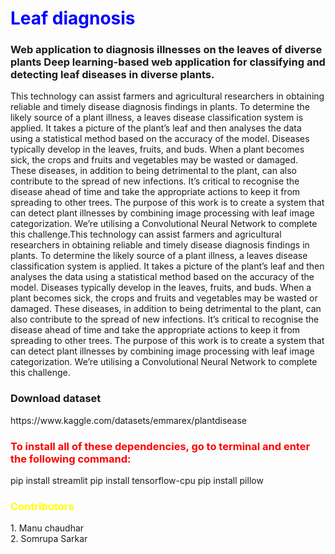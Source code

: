 <h1 style="color:blue;"> Leaf diagnosis </h1>
<h3>Web application to diagnosis illnesses on the leaves of diverse plants Deep learning-based web application for classifying and detecting leaf diseases in diverse plants.</h3>
This technology can assist farmers and agricultural researchers in obtaining reliable and timely disease diagnosis findings in plants. To determine the likely source of a plant illness, a leaves disease classification system is applied. It takes a picture of the plant’s leaf and then analyses the data using a statistical method based on the accuracy of the model. Diseases typically develop in the leaves, fruits, and buds. When a plant becomes sick, the crops and fruits and vegetables may be wasted or damaged. These diseases, in addition to being detrimental to the plant, can also contribute to the spread of new infections. It’s critical to recognise the disease ahead of time and take the appropriate actions to keep it from spreading to other trees. The purpose of this work is to create a system that can detect plant illnesses by combining image processing with leaf image categorization. We’re utilising a Convolutional Neural Network to complete this challenge.This technology can assist farmers and agricultural researchers in obtaining reliable and timely disease diagnosis findings in plants. To determine the likely source of a plant illness, a leaves disease classification system is applied. It takes a picture of the plant’s leaf and then analyses the data using a statistical method based on the accuracy of the model. Diseases typically develop in the leaves, fruits, and buds. When a plant becomes sick, the crops and fruits and vegetables may be wasted or damaged. These diseases, in addition to being detrimental to the plant, can also contribute to the spread of new infections. It’s critical to recognise the disease ahead of time and take the appropriate actions to keep it from spreading to other trees. The purpose of this work is to create a system that can detect plant illnesses by combining image processing with leaf image categorization. We’re utilising a Convolutional Neural Network to complete this challenge.

<h3>Download dataset</h3>
https://www.kaggle.com/datasets/emmarex/plantdisease

<h3 style="color:red;">To install all of these dependencies, go to terminal and enter the following command:</h3>
pip install streamlit
pip install tensorflow-cpu
pip install pillow

<h3 style="color:Yellow;">Contributors</h3>
1. Manu chaudhar<br>
2. Somrupa Sarkar
